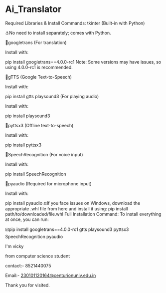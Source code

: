# Ai_Translator

Required Libraries & Install Commands:
tkinter (Built-in with Python)

⚓No need to install separately; comes with Python.

🧨googletrans (For translation)

Install with:


pip install googletrans==4.0.0-rc1
Note: Some versions may have issues, so using 4.0.0-rc1 is recommended.

🧨gTTS (Google Text-to-Speech)

Install with:


pip install gtts
playsound3 (For playing audio)

Install with:


pip install playsound3

🧨pyttsx3 (Offline text-to-speech)

Install with:


pip install pyttsx3

🧨SpeechRecognition (For voice input)

Install with:

pip install SpeechRecognition

🧨pyaudio (Required for microphone input)

Install with:

pip install pyaudio
🔚If you face issues on Windows, download the appropriate .whl file from here and install it using:
pip install path/to/downloaded/file.whl
Full Installation Command:
To install everything at once, you can run:


☑️pip install googletrans==4.0.0-rc1 gtts playsound3 pyttsx3 SpeechRecognition pyaudio

I'm vicky 

from computer science student

contact:- 8521440075

Email:- 230101120164@centurionuniv.edu.in

Thank you for visited.
